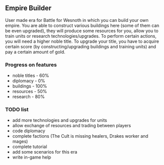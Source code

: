 ## Empire Builder
User made era for Battle for Wesnoth in which you can build your own empire. You are able to construct various buildings here (some of them can be even upgraded), they will produce some resources for you, allow you to train units or research  technologies/upgrades. To perform certain actions, you will need a higher noble title. To upgrade your title, you have to acquire certain score (by constructing/upgrading buildings and training units) and pay a certain amount of gold.

### Progress on features
* noble titles -  60%
* diplomacy    -   0%
* buildings    - 100%
* resources    -  50%
* research     -  80%

### TODO list
* add more technologies and upgrades for units
* allow exchange of resources and trading between players
* code diplomacy
* complete factions (The Cult is missing healers, Drakes worker and mages)
* complete tutorial
* add some scenarios for this era
* write in-game help
